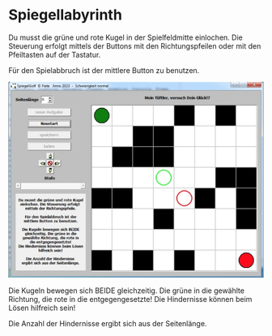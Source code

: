 # Spiegellabyrinth

Du musst die grüne und rote Kugel in der Spielfeldmitte einlochen.
Die Steuerung erfolgt mittels der Buttons mit den Richtungspfeilen oder mit den Pfeiltasten auf der Tastatur.

Für den Spielabbruch ist der mittlere Button zu benutzen.

![Screenshot](preview.jpg)

Die Kugeln bewegen sich BEIDE gleichzeitig. Die grüne in die gewählte Richtung, die rote in die entgegengesetzte!
Die Hindernisse können beim Lösen hilfreich sein!

Die Anzahl der Hindernisse ergibt sich aus der Seitenlänge.
